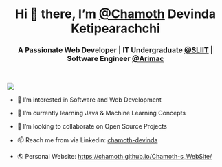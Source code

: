 <h1 align="center">Hi 👋 there, I’m <a href="https://github.com/Chamoth">@Chamoth</a> Devinda Ketipearachchi </h1>
<h3 align="center">A Passionate Web Developer | IT Undergraduate <a href="https://www.sliit.lk/">@SLIIT</a> | Software Engineer <a href="https://arimaclanka.com/">@Arimac</a></h3><br>

![](https://komarev.com/ghpvc/?username=Chamoth&color=blue&style=plastic)


- 👀 I’m interested in Software and Web Development

- 🌱 I’m currently learning Java & Machine Learning Concepts

- 💞️ I’m looking to collaborate on Open Source Projects

- 📫 Reach me from via Linkedin: [chamoth-devinda](https://www.linkedin.com/in/chamoth-devinda/)

- 🌎 Personal Website: https://chamoth.github.io/Chamoth-s_WebSite/ 
<br>



<!---
Chamoth/Chamoth is a ✨ special ✨ repository because its `README.md` (this file) appears on your GitHub profile.
You can click the Preview link to take a look at your changes.
--->
